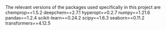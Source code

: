 The relevant versions of the packages used specifically in this project are
chemprop==1.5.2
deepchem==2.7.1
hyperopt==0.2.7
numpy==1.21.6
pandas==1.2.4
scikit-learn==0.24.2
scipy==1.6.3
seaborn==0.11.2
transformers==4.12.5